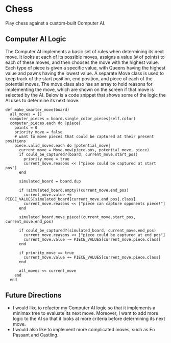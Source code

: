 # Chess

Play chess against a custom-built Computer AI.

## Computer AI Logic

The Computer AI implements a basic set of rules when determining its next move. It looks at each of its possible moves, assigns a value (# of points) to each of these moves, and then chooses the move with the highest value. Each type of piece is given a specific value, with Queens having the highest value and pawns having the lowest value. A separate Move class is used to keep track of the start position, end position, and piece of each of the potential moves. The move class also has an array to hold reasons for implementing the move, which are shown on the screen if that move is selected by the AI. Below is a code snippet that shows some of the logic the AI uses to determine its next move:

```
def make_smarter_move(board)
  all_moves = []
  computer_pieces = board.single_color_pieces(self.color)
  computer_pieces.each do |piece|
    points = 0
    priority_move = false
    # want to move pieces that could be captured at their present positions
    piece.valid_moves.each do |potential_move|
      current_move = Move.new(piece.pos, potential_move, piece)
      if could_be_captured?(board, current_move.start_pos)
        priority_move = true
        current_move.reasons << ["piece could be captured at start pos"]
      end

      simulated_board = board.dup

      if !simulated_board.empty?(current_move.end_pos)
        current_move.value += PIECE_VALUES[simulated_board[current_move.end_pos].class]
        current_move.reasons << ["piece can capture opponents piece!"]
      end

      simulated_board.move_piece!(current_move.start_pos, current_move.end_pos)

      if could_be_captured?(simulated_board, current_move.end_pos)
        current_move.reasons << ["piece could be captured at end pos"]
        current_move.value -= PIECE_VALUES[current_move.piece.class]
      end

      if priority_move == true
        current_move.value += PIECE_VALUES[current_move.piece.class]
      end

      all_moves << current_move
    end
  end
```

## Future Directions

- I would like to refactor my Computer AI logic so that it implements a minimax tree to evaluate its next move. Moreover, I want to
add more logic to the AI so that it looks at more criteria before determining its next move.
- I would also like to implement more complicated moves, such as En Passant and Castling.
